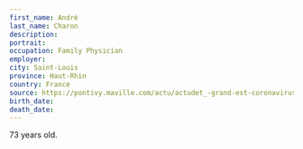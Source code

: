 ```yaml
---
first_name: André
last_name: Charon
description: 
portrait: 
occupation: Family Physician
employer: 
city: Saint-Louis
province: Haut-Rhin
country: France
source: https://pontivy.maville.com/actu/actudet_-grand-est-coronavirus.-deces-d-un-septieme-medecin-en-lien-avec-le-covid-19_53511-4062225_actu.Htm
birth_date: 
death_date: 
---
```


73 years old.